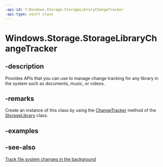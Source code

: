 ```yaml
---
-api-id: T:Windows.Storage.StorageLibraryChangeTracker
-api-type: winrt class
---
```


<!-- Class syntax.
public class StorageLibraryChangeTracker : Windows.Storage.IStorageLibraryChangeTracker
-->

# Windows.Storage.StorageLibraryChangeTracker

## -description
Provides APIs that you can use to manage change tracking for any library in the system such as documents, music, or videos.

## -remarks
Create an instance of this class by using the [ChangeTracker](storagelibrary_changetracker.md) method of the [StorageLibrary](storagelibrary.md) class.

## -examples

## -see-also
[Track file system changes in the background](https://docs.microsoft.com/windows/uwp/files/change-tracking-filesystem)
